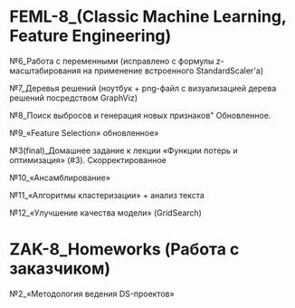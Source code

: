 # FEML-8_(Classic Machine Learning, Feature Engineering)

№6_Работа с переменными (исправлено с формулы z-масштабирования на применение встроенного StandardScaler'a)

№7_Деревья решений (ноутбук + png-файл с визуализацией дерева решений посредством GraphViz)

№8_Поиск выбросов и генерация новых признаков" Обновленное.

№9_«Feature Selection» обновленное»

№3(final)_Домашнее задание к лекции «Функции потерь и оптимизация» (#3). Скорректированное

№10_«Ансамблирование»

№11_«Алгоритмы кластеризации» + анализ текста

№12_«Улучшение качества модели» (GridSearch)

# ZAK-8_Homeworks (Работа с заказчиком)

№2_«Методология ведения DS-проектов»
